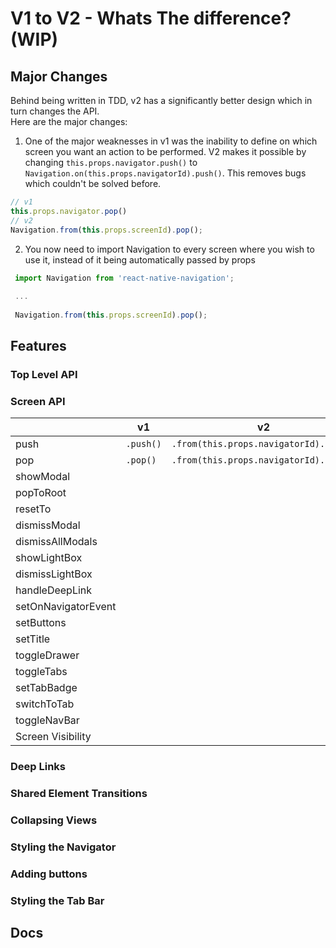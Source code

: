 # V1 to V2 - Whats The difference? (WIP)

## Major Changes
Behind being written in TDD, v2 has a significantly better design which in turn changes the API. <br>
Here are the major changes: 


1) One of the major weaknesses in v1 was the inability to define on which screen you want an action to be performed.
  V2 makes it possible by changing `this.props.navigator.push()` to `Navigation.on(this.props.navigatorId).push()`.
  This removes bugs which couldn't be solved before. 
 ```js
 // v1
 this.props.navigator.pop()
 // v2
 Navigation.from(this.props.screenId).pop();
```

2) You now need to import Navigation to every screen where you wish to use it, instead of it being automatically passed by props
```js
 import Navigation from 'react-native-navigation';
 
 ...
 
 Navigation.from(this.props.screenId).pop();
```




## Features
### Top Level API

### Screen API

|                     | v1     | v2         |
|---------------------|--------|------------|
| push                |  `.push()`      |    `.from(this.props.navigatorId).push()`        |
| pop                 |  `.pop()`      |   `.from(this.props.navigatorId).pop()`         |
| showModal           |        |            |
| popToRoot           |        |            |
| resetTo             |        |            |
| dismissModal        |        |            |
| dismissAllModals    |        |            |
| showLightBox        |        |            |
| dismissLightBox     |        |            |
| handleDeepLink      |        |            |
| setOnNavigatorEvent |        |            |
| setButtons          |        |            |
| setTitle            |        |            |
| toggleDrawer        |        |            |
| toggleTabs          |        |            |
| setTabBadge         |        |            |
| switchToTab         |        |            |
| toggleNavBar        |        |            |
| Screen Visibility   |        |            |

### Deep Links

### Shared Element Transitions

### Collapsing Views

### Styling the Navigator 

### Adding buttons 

### Styling the Tab Bar
## Docs
